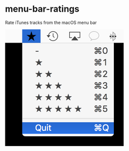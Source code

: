 # menu-bar-ratings
Rate iTunes tracks from the macOS menu bar

![alt text](https://github.com/emarschn/menu-bar-ratings/blob/master/menu-bar-ratings.png?raw=true)

